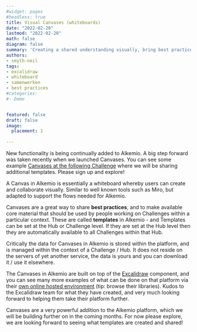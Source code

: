 ```yaml
---
#widget: pages
#headless: true
title: Visual Canvases (whiteboards)
date: "2022-02-20"
lastmod: "2022-02-20"
math: false
diagram: false
summary: 'Creating a shared understanding visually, bring best practices and standardisation in analysis to Challenges'
authors:
- smyth-neil
tags:
- excalidraw
- whiteboard
- samenwerken
- best practices
#categories:
#- Demo


featured: false
draft: false
image:
  placement: 1
  
---
```


New functionality is being continually added to Alkemio. A big step forward was taken recently when we launched Canvases. You can see some example [Canvases at the following Challenge](https://hub.alkem.io/open-innovation/challenges/canvas-templates/canvases) where we will be sharing additional templates. Please sign up and explore!

A Canvas in Alkemio is essentially a whiteboard whereby users can create and collaborate visually. Similar to well known tools such as Miro, but adapted to support the flows needed for Alkemio. 

Canvases are a great way to share **best practices**, and to make available core material that should be used by people working on Challenges within a particular context. These are called __templates__ in Alkemio - and Templates can be set at the Hub or Challenge level. If they are set at the Hub level then they are automatically available to all Challenges within that Hub. 

Critically the data for Canvases in Alkemio is stored within the platform, and is managed within the context of a Challenge / Hub. It does not reside on the servers of yet another service, the data is yours and you can download it / use it elsewhere. 

The Canvases in Alkemio are built on top of the [Excalidraw](https://github.com/excalidraw/excalidraw) component, and you can see many more examples of what can be done on that platform via their [own online hosted environment](https://excalidraw.com/) (tip: browse their libraries). Kudos to the Excalidraw team for what they have created, and very much looking forward to helping them take their platform further. 

Canvases are a very powerful addition to the Alkemio platform, which we will be building further on in the coming months. For now please explore, we are looking forward to seeing what templates are created and shared!













